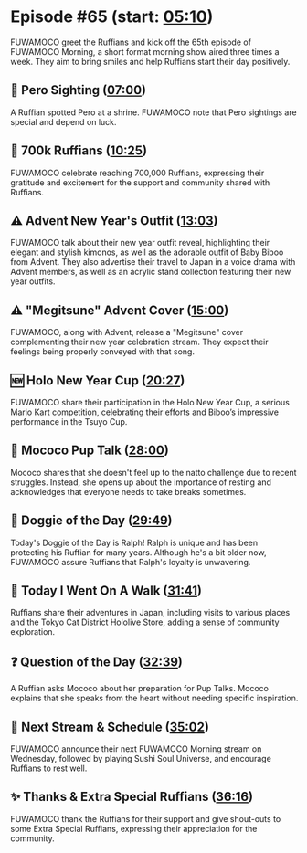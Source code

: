 # Episode #65 (start: [05:10](https://youtu.be/Q8pQaiEmNAQ?t=05m10s))

FUWAMOCO greet the Ruffians and kick off the 65th episode of FUWAMOCO Morning, a short format morning show aired three times a week. They aim to bring smiles and help Ruffians start their day positively.

## 👀 Pero Sighting ([07:00](https://youtu.be/Q8pQaiEmNAQ?t=07m00s))

A Ruffian spotted Pero at a shrine. FUWAMOCO note that Pero sightings are special and depend on luck.

## 🐾 700k Ruffians ([10:25](https://youtu.be/Q8pQaiEmNAQ?t=10m25s))

FUWAMOCO celebrate reaching 700,000 Ruffians, expressing their gratitude and excitement for the support and community shared with Ruffians.

## ⚠️ Advent New Year's Outfit ([13:03](https://youtu.be/Q8pQaiEmNAQ?t=13m03s))

FUWAMOCO talk about their new year outfit reveal, highlighting their elegant and stylish kimonos, as well as the adorable outfit of Baby Biboo from Advent. They also advertise their travel to Japan in a voice drama with Advent members, as well as an acrylic stand collection featuring their new year outfits​​.

## ⚠️ "Megitsune" Advent Cover ([15:00](https://youtu.be/Q8pQaiEmNAQ?t=15m00s))

FUWAMOCO, along with Advent, release a "Megitsune" cover complementing their new year celebration stream. They expect their feelings being properly conveyed with that song.

## 🆕 Holo New Year Cup ([20:27](https://youtu.be/Q8pQaiEmNAQ?t=20m27s))

FUWAMOCO share their participation in the Holo New Year Cup, a serious Mario Kart competition, celebrating their efforts and Biboo’s impressive performance in the Tsuyo Cup.

## 📣 Mococo Pup Talk ([28:00](https://youtu.be/Q8pQaiEmNAQ?t=28m00s))

Mococo shares that she doesn't feel up to the natto challenge due to recent struggles. Instead, she opens up about the importance of resting and acknowledges that everyone needs to take breaks sometimes​​.

## 🐶 Doggie of the Day ([29:49](https://youtu.be/Q8pQaiEmNAQ?t=29m49s))

Today's Doggie of the Day is Ralph! Ralph is unique and has been protecting his Ruffian for many years. Although he's a bit older now, FUWAMOCO assure Ruffians that Ralph's loyalty is unwavering​​.

## 🚶 Today I Went On A Walk ([31:41](https://youtu.be/Q8pQaiEmNAQ?t=31m41s))

Ruffians share their adventures in Japan, including visits to various places and the Tokyo Cat District Hololive Store, adding a sense of community exploration.

## ❓ Question of the Day ([32:39](https://youtu.be/Q8pQaiEmNAQ?t=32m39s))

A Ruffian asks Mococo about her preparation for Pup Talks. Mococo explains that she speaks from the heart without needing specific inspiration.

## 📅 Next Stream & Schedule ([35:02](https://youtu.be/Q8pQaiEmNAQ?t=35m02s))

FUWAMOCO announce their next FUWAMOCO Morning stream on Wednesday, followed by playing Sushi Soul Universe, and encourage Ruffians to rest well.

## ✨ Thanks & Extra Special Ruffians ([36:16](https://youtu.be/Q8pQaiEmNAQ?t=36m16s))

FUWAMOCO thank the Ruffians for their support and give shout-outs to some Extra Special Ruffians, expressing their appreciation for the community.

